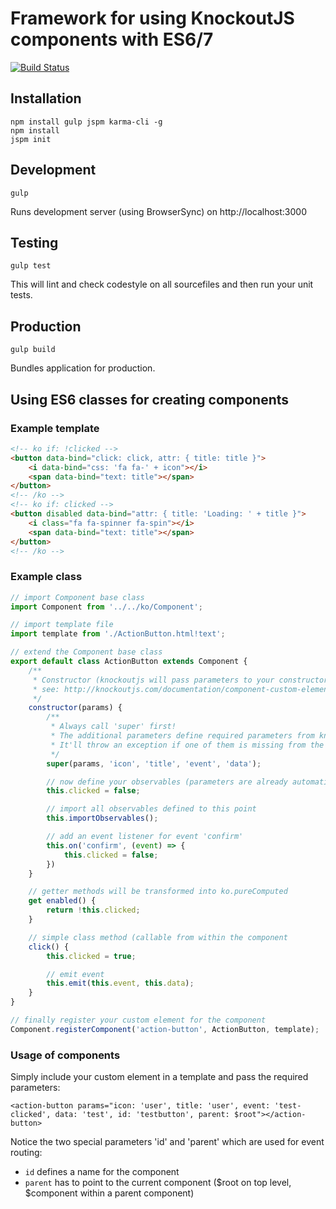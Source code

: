 # Framework for using KnockoutJS components with ES6/7

[![Build Status](http://jenkins.cl1ck0ne.net/buildStatus/icon?job=es7knockout)](http://jenkins.cl1ck0ne.net/job/es7knockout/)

## Installation

```
npm install gulp jspm karma-cli -g
npm install
jspm init
```

## Development

```
gulp
```

Runs development server (using BrowserSync) on http://localhost:3000

## Testing

```
gulp test
```

This will lint and check codestyle on all sourcefiles and then run your unit tests.

## Production

```
gulp build
```

Bundles application for production.

## Using ES6 classes for creating components

### Example template

```html
<!-- ko if: !clicked -->
<button data-bind="click: click, attr: { title: title }">
    <i data-bind="css: 'fa fa-' + icon"></i>
    <span data-bind="text: title"></span>
</button>
<!-- /ko -->
<!-- ko if: clicked -->
<button disabled data-bind="attr: { title: 'Loading: ' + title }">
    <i class="fa fa-spinner fa-spin"></i>
    <span data-bind="text: title"></span>
</button>
<!-- /ko -->
```

### Example class

```javascript
// import Component base class
import Component from '../../ko/Component';

// import template file
import template from './ActionButton.html!text';

// extend the Component base class
export default class ActionButton extends Component {
    /**
     * Constructor (knockoutjs will pass parameters to your constructor)
     * see: http://knockoutjs.com/documentation/component-custom-elements.html
     */
    constructor(params) {
        /**
         * Always call 'super' first!
         * The additional parameters define required parameters from knockout.
         * It'll throw an exception if one of them is missing from the component definition.
         */
        super(params, 'icon', 'title', 'event', 'data');

        // now define your observables (parameters are already automatically imported!)
        this.clicked = false;

        // import all observables defined to this point
        this.importObservables();

        // add an event listener for event 'confirm'
        this.on('confirm', (event) => {
            this.clicked = false;
        })
    }

    // getter methods will be transformed into ko.pureComputed
    get enabled() {
        return !this.clicked;
    }

    // simple class method (callable from within the component
    click() {
        this.clicked = true;

        // emit event
        this.emit(this.event, this.data);
    }
}

// finally register your custom element for the component
Component.registerComponent('action-button', ActionButton, template);
```

### Usage of components
Simply include your custom element in a template and pass the required parameters:

```
<action-button params="icon: 'user', title: 'user', event: 'test-clicked', data: 'test', id: 'testbutton', parent: $root"></action-button>
```

Notice the two special parameters 'id' and 'parent' which are used for event routing:
- `id` defines a name for the component
- `parent` has to point to the current component ($root on top level, $component within a parent component)
